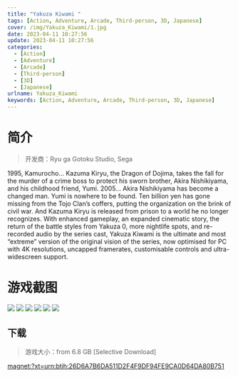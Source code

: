 ```yaml
---
title: "Yakuza Kiwami "
tags: [Action, Adventure, Arcade, Third-person, 3D, Japanese]
cover: /img/Yakuza_Kiwami/1.jpg
date: 2023-04-11 10:27:56
update: 2023-04-11 10:27:56
categories: 
  - [Action]
  - [Adventure]
  - [Arcade]
  - [Third-person]
  - [3D]
  - [Japanese]
urlname: Yakuza_Kiwami
keywords: [Action, Adventure, Arcade, Third-person, 3D, Japanese]
---
```

# 简介

> 开发商：Ryu ga Gotoku Studio, Sega

1995, Kamurocho… Kazuma Kiryu, the Dragon of Dojima, takes the fall for the murder of a crime boss to protect his sworn brother, Akira Nishikiyama, and his childhood friend, Yumi.
2005… Akira Nishikiyama has become a changed man. Yumi is nowhere to be found. Ten billion yen has gone missing from the Tojo Clan’s coffers, putting the organization on the brink of civil war. And Kazuma Kiryu is released from prison to a world he no longer recognizes.
With enhanced gameplay, an expanded cinematic story, the return of the battle styles from Yakuza 0, more nightlife spots, and re-recorded audio by the series cast, Yakuza Kiwami is the ultimate and most “extreme” version of the original vision of the series, now optimised for PC with 4K resolutions, uncapped framerates, customisable controls and ultra-widescreen support.

# 游戏截图

![](/img/Yakuza_Kiwami/2.jpg)
![](/img/Yakuza_Kiwami/3.jpg)
![](/img/Yakuza_Kiwami/4.jpg)
![](/img/Yakuza_Kiwami/5.jpg)
![](/img/Yakuza_Kiwami/6.jpg)
![](/img/Yakuza_Kiwami/7.jpg)


## 下载

> 游戏大小：from 6.8 GB [Selective Download]

[magnet:?xt=urn:btih:26D6A7B6DA511D2F4F9DF94FE9CA0D64DA80B751](magnet:?xt=urn:btih:26D6A7B6DA511D2F4F9DF94FE9CA0D64DA80B751)